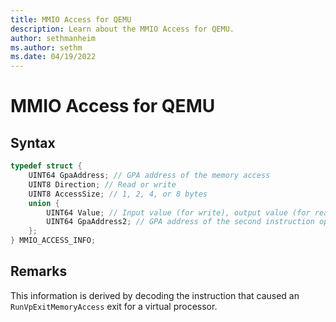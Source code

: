 ```yaml
---
title: MMIO Access for QEMU
description: Learn about the MMIO Access for QEMU. 
author: sethmanheim
ms.author: sethm
ms.date: 04/19/2022
---
```

# MMIO Access for QEMU


## Syntax
```C
typedef struct { 
    UINT64 GpaAddress; // GPA address of the memory access 
    UINT8 Direction; // Read or write 
    UINT8 AccessSize; // 1, 2, 4, or 8 bytes 
    union { 
        UINT64 Value; // Input value (for write), output value (for read) 
        UINT64 GpaAddress2; // GPA address of the second instruction operand 
    }; 
} MMIO_ACCESS_INFO; 
```

## Remarks
This information is derived by decoding the instruction that caused an `RunVpExitMemoryAccess` exit for a virtual processor. 